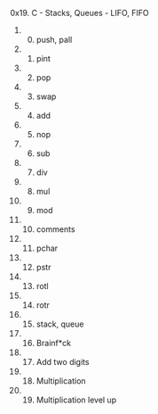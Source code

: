 0x19. C - Stacks, Queues - LIFO, FIFO


1. 0. push, pall
2. 1. pint
3. 2. pop
4. 3. swap
5. 4. add
6. 5. nop
7. 6. sub
8. 7. div
9. 8. mul
10. 9. mod
11. 10. comments
12. 11. pchar
13. 12. pstr
14. 13. rotl
15. 14. rotr
16. 15. stack, queue
17. 16. Brainf*ck
18. 17. Add two digits
19. 18. Multiplication
20. 19. Multiplication level up
